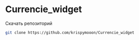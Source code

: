 # Currencie_widget

Скачать репозиторий
```sh
git clone https://github.com/krispymooon/Currencie_widget
```

